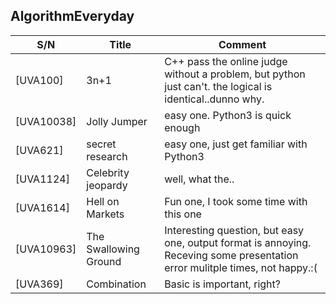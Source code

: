 ## AlgorithmEveryday

S/N | Title | Comment
---|---|---
[UVA100]|3n+1|C++ pass the online judge without a problem, but python just can't. the logical is identical..dunno why.  
[UVA10038]|Jolly Jumper|easy one. Python3 is quick enough  
[UVA621]|secret research|easy one, just get familiar with Python3  
[UVA1124]|Celebrity jeopardy| well, what the..  
[UVA1614]|Hell on Markets| Fun one, I took some time with this one
[UVA10963]|The Swallowing Ground| Interesting question, but easy one, output format is annoying. Receving some presentation error mulitple times, not happy.:(
[UVA369]|Combination|Basic is important, right?